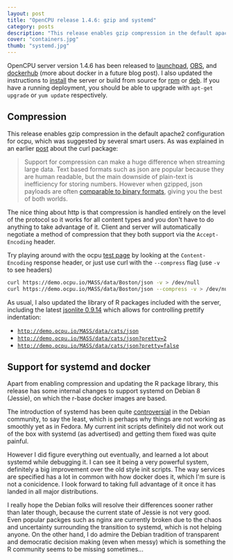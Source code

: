 ```yaml
---
layout: post
title: "OpenCPU release 1.4.6: gzip and systemd"
category: posts
description: "This release enables gzip compression in the default apache2 configuration for ocpu, which was suggested by several smart users. When gzipped, json payloads are often comparable to binary formats, giving you the best of both worlds."
cover: "containers.jpg"
thumb: "systemd.jpg"
---
```


OpenCPU server version 1.4.6 has been released to [launchpad](https://launchpad.net/~opencpu/+archive/ubuntu/opencpu-1.4), [OBS](https://build.opensuse.org/package/show/home:jeroenooms:opencpu-1.4/opencpu), and [dockerhub](https://registry.hub.docker.com/repos/opencpu/) (more about docker in a future blog post). I also updated the instructions to [install](https://www.opencpu.org/download.html) the server or build from source for [rpm](https://github.com/jeroenooms/opencpu-server/tree/master/rpm#readme) or [deb](https://github.com/jeroenooms/opencpu-server/tree/master/debian#readme). If you have a running deployment, you should be able to upgrade with `apt-get upgrade` or `yum update` respectively.

## Compression

This release enables gzip compression in the default apache2 configuration for ocpu, which was suggested by several smart users. As was explained in an earlier [post](https://www.opencpu.org/posts/curl-release-0-2/) about the curl package:

> Support for compression can make a huge difference when streaming large data. Text based formats such as json are popular because they are human readable, but the main downside of plain-text is inefficiency for storing numbers. However when gzipped, json payloads are often [comparable to binary formats](https://news.ycombinator.com/item?id=2571729), giving you the best of both worlds.

The nice thing about http is that compression is handled entirely on the level of the protocol so it works for all content types and you don't have to do anything to take advantage of it. Client and server will automatically negotiate a method of compression that they both support via the `Accept-Encoding` header.

Try playing around with the ocpu [test page](http://cloud.opencpu.org/ocpu/test/) by looking at the `Content-Encoding` response header, or just use curl with the `--compress` flag (use `-v` to see headers)

```bash
curl https://demo.ocpu.io/MASS/data/Boston/json -v > /dev/null
curl https://demo.ocpu.io/MASS/data/Boston/json --compress -v > /dev/null
```

As usual, I also updated the library of R packages included with the server, including the latest [jsonlite 0.9.14](https://www.opencpu.org/posts/jsonlite-release-0-9-14/) which allows for controlling  prettify indentation:

  - [`http://demo.ocpu.io/MASS/data/cats/json`](http://demo.ocpu.io/MASS/data/cats/json)
  - [`http://demo.ocpu.io/MASS/data/cats/json?pretty=2`](http://demo.ocpu.io/MASS/data/cats/json?pretty=2)
  - [`http://demo.ocpu.io/MASS/data/cats/json?pretty=false`](http://demo.ocpu.io/MASS/data/cats/json?pretty=false)

## Support for systemd and docker

Apart from enabling compression and updating the R package library, this release has some internal changes to support systemd on Debian 8 (Jessie), on which the r-base docker images are based.

The introduction of systemd has been quite [controversial](http://linux.slashdot.org/story/14/11/19/043259/debian-votes-against-mandating-non-systemd-compatibility) in the Debian community, to say the least, which is perhaps why things are not working as smoothly yet as in Fedora. My current init scripts definitely did not work out of the box with systemd (as advertised) and getting them fixed was quite painful.

However I did figure everything out eventually, and learned a lot about systemd while debugging it. I can see it being a very powerful system, definitely a big improvement over the old style init scripts. The way services are specified has a lot in common with how docker does it, which I'm sure is not a conicidence. I look forward to taking full advantage of it once it has landed in all major distributions.

I really hope the Debian folks will resolve their differences sooner rather than later though, because the current state of Jessie is not very good. Even popular packges such as nginx are currently broken due to the chaos and uncertainty surrounding the transition to systemd, which is not helping anyone. On the other hand, I do admire the Debian tradition of transparent and democratic decision making (even when messy) which is something the R community seems to be missing sometimes...

